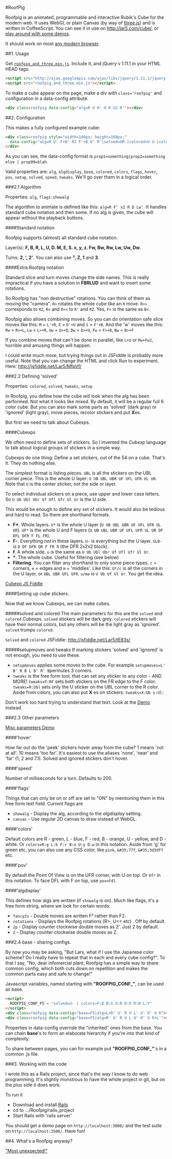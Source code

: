 #RoofPig

Roofpig is an animated, programmable and interactive Rubik's Cube for the modern web. It uses WebGL or plain Canvas (by way of [three.js](http://threejs.org/)) and is written in CoffeeScript. You can see it in use on http://lar5.com/cube/, or [play around with some demos](http://jsfiddle.net/Lar5/86L4C/). 

It should work on most [any modern browser](http://caniuse.com/canvas).

##1. Usage

Get [`roofpig_and_three.min.js`](https://github.com/larspetrus/Roofpig/tree/master/roofpig_and_three.min.js). Include it, and jQuery v 1.11.1 in your HTML HEAD tags:

```html
<script src="http://ajax.googleapis.com/ajax/libs/jquery/1.11.1/jquery.min.js"></script>
<script src="roofpig_and_three.min.js"></script>
```

To make a cube appear on the page, make a div with `class='roofpig'` and configuration in a data-config attribute.

```html
<div class=roofpig data-config="alg=R U R' U R U2 R'"></div>
```

##2. Configuration

This makes a fully configured example cube:

```html
<div class=roofpig style="width=140px; height=160px;"
  data-config="alg=R U' F+B' R2 F'+B U' R'|solved=UR-|colored=U U-|colors=F:b B:g U:r D:o R:w L:y">
</div>
```

As you can see, the data-config format is `prop1=something|prop2=something else | prop99=blah`.

Valid properties are: `alg`, `algdisplay`, `base`, `colored`, `colors`, `flags`, `hover`, `pov`, `setup`, `solved`, `speed`, `tweaks`. We'll go over them in a logical order.

###2.1 Algorithm

Properties: `alg`, `flags:showalg`

The algorithm to animate is defined like this: `alg=R F' x2 R D Lw'`. It handles standard cube notation and then some. If no alg is given, the cube will appear without the playback buttons.

####Standard notation

Roofpig supports (almost) all standard cube notation. 

Layer(s): **F, B, R, L, U, D. M, E, S. x, y, z. Fw, Bw, Rw, Lw, Uw, Dw**.

Turns: **2, ', 2'**. You can also use **², Z, 1** and **3**.


####Extra Roofpig notation

Standard slice and turn moves change the side names. This is really impractical if you have a solution in **FBRLUD** and want to insert some rotations.

So Roofpig has "non destructive" rotations. You can think of them as moving the "camera". `R>` rotates the whole cube like an `R` move. `R>>` corresponds to `R2`, `R<` and `R<<` to `R'` and `RZ`. Yes, `F>` is the same as `B<`.

Roofpig also allows combining moves. So you can do orientation safe slice moves like this: `M` = `L'+R`, `E` = `D'+U` and `S` = `F'+B`. And the 'w' moves like this: `Rw` = `R>+L`, `Lw` = `L>+R`, `Uw` = `U>+D`, `Dw` = `D>+U`, `Fw` = `F>+B`, `Bw` = `B>+F`

If you combine moves that can't be done in parallel, like `L+U` or `Rw+Fw2`, horrible and amusing things will happen.

I could write much more, but trying things out in JSFiddle is probably more useful. Note that you can change the HTML and click Run to experiment. Here: http://jsfiddle.net/Lar5/MfpVf/

###2.2 Defining 'solved'

Properties: `colored`, `solved`, `tweaks`, `setup`

In Roofpig, you define how the cube will look when the alg has been performed. Not what it looks like mixed. By default, it will be a regular full 6 color cube. But you can also mark some parts as 'solved' (dark gray) or 'ignored' (light gray), move pieces, recolor stickers and put **X**es.

But first we need to talk about Cubexps.

####Cubexps

We often need to define sets of stickers. So I invented the *Cubexp* language to talk about logical groups of stickers in a simple way.

Cubexps do one thing: Define a set stickers, out of the 54 on a cube. That's it. They do nothing else.

The simplest format is listing pieces. `UBL` is all the stickers on the UBL corner piece. This is the whole U layer: `U UB UBL UBR UF UFL UFR UL UR`. Note that `U` is the center sticker, not the side or layer.

To select individual stickers on a piece, use upper and lower case letters. So `U Ub Ubl Ubr Uf Ufl Ufr Ul Ur` is the U *side*.

This would be enough to define any set of stickers. It would also be tedious and hard to read. So there are shorthand formats.

- __F*__. Whole layers. `U*` is the whole U layer (`U UB UBL UBR UF UFL UFR UL UR`). `UF*` is the whole U and F layers (`U UB UBL UBR UF UFL UFR UL UR DF DFL DFR F FL FR`).
- __F-__. Everything *not* in these layers. `U-` is everything but the U layer. `ULB-` is `D DF DFR DR F FR R` (the DFR 2x2x2 block).
- __f__. A whole side. `u` is the same as `U Ub Ubl Ubr Uf Ufl Ufr Ul Ur`.
- __*__. The whole cube. Useful for filtering (see below)
- __Filtering__. You can filter any shorthand to only some piece types. `c` = corners, `e` = edges and `m` = 'middles'. Like this: `U*/c` is all the corners in the U layer, or `UBL UBR UFL UFR`. `u/me` is `U Ub Uf Ul Ur`. You get the idea.

[Cubexp JS Fiddle](http://jsfiddle.net/Lar5/2xAVX/)

####Setting up cube stickers.

Now that we know Cubexps, we can make cubes.

#####solved and colored
The main parameters for this are the `solved` and `colored` Cubexps. `solved` stickers will be dark grey. `colored` stickers will have their normal colors, but any others will be the light gray as 'ignored'. `solved` trumps `colored`.

`Solved` and `colored` JSFiddle: http://jsfiddle.net/Lar5/tE83s/

#####setupmoves and tweaks
If marking stickers 'solved' and 'ignored' is not enough, you need to use these.

- `setupmoves` applies some moves to the cube. For example `setupmoves=L' B' R B L B' R' B`permutes 3 corners.
- `tweaks` is the free form tool, that can set any sticker to any color - AND MORE! `tweaks=F:RF` sets both stickers on the FR edge to the F color. `tweaks=R:Ubl` sets only the U sticker on the UBL corner to the R color.
Aside from colors, you can also put **X** es on stickers: `tweaks=X:Ub x:Ul`:

Don't work too hard trying to understand that text. Look at the [Demo](http://jsfiddle.net/Lar5/JFgQg/) instead.

###2.3 Other parameters

[Misc parameters Demo](http://jsfiddle.net/Lar5/9vq68/)

####'hover'

How far out do the 'peek' stickers hover away from the cube? 1 means 'not at all'. 10 means 'too far'. It's easiest to use the aliases 'none', 'near' and 'far' (1, 2 and 7.1). Solved and ignored stickers don't hover.

####'speed'

Number of milliseconds for a turn. Defaults to 200.

####'flags'

Things that can only be on or off are set to "ON" by mentioning them in this free form text field. Current flags are 
- `showalg` - Display the alg, according to the *algdisplay* setting.
- `canvas` - Use regular 2D canvas to draw instead of WebGL.

####'colors'

Default colors are R - green, L - blue, F - red, B - orange, U - yellow, and D - white. Or `colors=R:g L:b F:r B:o U:y D:w` in this notation. Aside from 'g' for green etc, you can also use any CSS color, like `pink`, `&#35;77f`, `&#35;3d3dff` etc.


####'pov'

By default the Point Of View is on the UFR corner, with U on top. Or `Ufr` in this notation. To face DFL with F on top, use `pov=Fdl`.

####'algdisplay'

This defines how algs are written (if `showalg` is on). Much like flags, it's a free form string, where we look for certain words:
- `fancy2s` - Double moves are written F² rather than F2.
- `rotations` - Displays the Roofpig rotations (R>, U<< etc) . Off by default.
- `2p` - Display counter clockwise double moves as 2'. Just 2 by default.
- `Z` - Display counter clockwise double moves as Z.


###2.4 base - sharing configs.

By now you may be asking, "But Lars, what if I use the Japanese color scheme? Do I really have to repeat that in each and every cube config?". To that I say, "No, dear infomercial plant, Roofpig has a simple way to share common config, which both cuts down on repetition and makes the common parts easy and safe to change!"

Javascript variables, named starting with **"ROOFPIG_CONF_"**, can be used as base.

```html
<script>
  ROOFPIG_CONF_F5 = "solved=U- | colors=F:B B:G U:R D:O R:W L:Y"
</script>
<div class=roofpig data-config="base=F5|alg=L+R' U' R U L' U' R' U R"></div>
<div class=roofpig data-config="base=F5|alg=R' U' R U L U' R' U R+L'"></div>
```

Properties in data-config override the "inherited" ones from the base. You can chain **base**'s to form an elaborate hierarchy if you're into that kind of complexity.

To share between pages, you can for example put **"ROOFPIG_CONF_"**'s in a common .js file.

###3. Working with the code

I wrote this as a Rails project, since that's the way I know to do web programming. It's slightly monstrous to have the whole project in git, but on the plus side it does work.

To run it
- Download and install [Rails](http://rubyonrails.org/)
- cd to .../Roofpig/rails_project
- Start Rails with 'rails server'

You should get a demo page on `http://localhost:3000/` and the test suite on `http://localhost:3500/`. Have fun!


##4. What's a Roofpig anyway?

["Most unexpected!"](https://www.youtube.com/watch?v=PtO0diaiZEE&t=14m57s)
